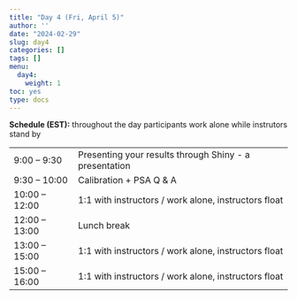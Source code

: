 ```yaml
---
title: "Day 4 (Fri, April 5)"
author: ''
date: "2024-02-29"
slug: day4
categories: []
tags: []
menu:
  day4:
    weight: 1
toc: yes
type: docs
---
```


**Schedule (EST):** throughout the day participants work alone while instrutors stand by

|                            |            |
|---------------|:-----------------------------------------|
| 9:00 – 9:30  | Presenting your results through Shiny - a presentation  |
| 9:30 – 10:00 | Calibration + PSA Q & A | 
| 10:00 – 12:00 | 1:1 with instructors / work alone, instructors float |
| 12:00 – 13:00  | Lunch break | 
| 13:00 – 15:00 | 1:1 with instructors / work alone, instructors float |
| 15:00 – 16:00 | 1:1 with instructors / work alone, instructors float |

<!-- ## Live session recording: -->

<!-- [Zoom link](https://urldefense.com/v3/__https://umn.zoom.us/rec/share/pUR-16z0rkBocoSObaW2SlV_ZqBc0dcPUTpnLnlM4SjFlKZjrZZOOSjepsZNEJgc.f1ZFoplFMT-Ufkqd__;!!D0zGoin7BXfl!65pB8GkTsosLU0HUnWQCKQU1J2-Rlv7uKmTTInFtNnF71JiTMz_VXl8XPKxFATjfcU7vj-Tvjy3gAQBVjw$) -->

<!-- [Part 1](https://umn.zoom.us/rec/share/4jBzT9UezfMTk1AU2czpyQIsaOE9AxeX7rSguMMpBIG8eH6_kTjOH9JwJ68jOHgX.IhhXpDuMb7UfqAvU?startTime=1661864999000) -->

<!-- [Part 2](https://umn.zoom.us/rec/share/4jBzT9UezfMTk1AU2czpyQIsaOE9AxeX7rSguMMpBIG8eH6_kTjOH9JwJ68jOHgX.IhhXpDuMb7UfqAvU?startTime=1661871963000) -->

<!-- Passcode: +8AsHLg# -->

<!-- ```{r, echo=F} -->
<!-- blogdown::shortcode("vimeo", "593027038") -->
<!-- ``` -->


 

